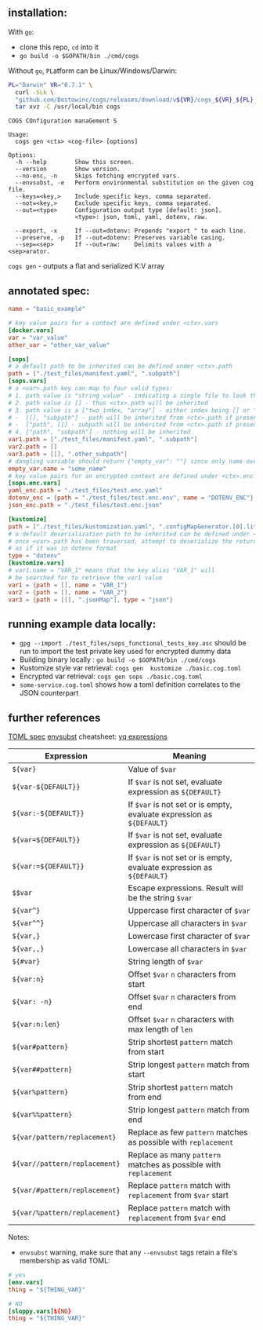 ## installation: 

With `go`:
* clone this repo, `cd` into it
* `go build -o $GOPATH/bin ./cmd/cogs`

Without `go`, `PL`atform can be Linux/Windows/Darwin:
```sh
PL="Darwin" VR="0.7.1" \
  curl -SLk \ 
  "github.com/Bestowinc/cogs/releases/download/v${VR}/cogs_${VR}_${PL}_x86_64.tar.gz" | \
  tar xvz -C /usr/local/bin cogs
```


```
COGS COnfiguration manaGement S

Usage:
  cogs gen <ctx> <cog-file> [options]

Options:
  -h --help        Show this screen.
  --version        Show version.
  --no-enc, -n     Skips fetching encrypted vars.
  --envsubst, -e   Perform environmental substitution on the given cog file.
  --keys=<key,>    Include specific keys, comma separated.
  --not=<key,>     Exclude specific keys, comma separated.
  --out=<type>     Configuration output type [default: json].
                   <type>: json, toml, yaml, dotenv, raw.
  
  --export, -x     If --out=dotenv: Prepends "export " to each line.
  --preserve, -p   If --out=dotenv: Preserves variable casing.
  --sep=<sep>      If --out=raw:    Delimits values with a <sep>arator.
```


`cogs gen` - outputs a flat and serialized K:V array

## annotated spec:

```toml
name = "basic_example"

# key value pairs for a context are defined under <ctx>.vars
[docker.vars]
var = "var_value"
other_var = "other_var_value"

[sops]
# a default path to be inherited can be defined under <ctx>.path
path = ["./test_files/manifest.yaml", ".subpath"]
[sops.vars]
# a <var>.path key can map to four valid types:
# 1. path value is "string_value" - indicating a single file to look through
# 2. path value is [] - thus <ctx>.path will be inherited
# 3. path value is a ["two_index, "array"] - either index being [] or "string_value":
# -  [[], "subpath"] - path will be inherited from <ctx>.path if present
# -  ["path", []] - subpath will be inherited from <ctx>.path if present
# 4. ["path", "subpath"] - nothing will be inherited
var1.path = ["./test_files/manifest.yaml", ".subpath"]
var2.path = []
var3.path = [[], ".other_subpath"]
# dangling variable should return {"empty_var": ""} since only name override was defined
empty_var.name = "some_name"
# key value pairs for an encrypted context are defined under <ctx>.enc.vars
[sops.enc.vars]
yaml_enc.path = "./test_files/test.enc.yaml"
dotenv_enc = {path = "./test_files/test.enc.env", name = "DOTENV_ENC"}
json_enc.path = "./test_files/test.enc.json"

[kustomize]
path = ["./test_files/kustomization.yaml", ".configMapGenerator.[0].literals"]
# a default deserialization path to be inherited can be defined under <ctx>.path
# once <var>.path has been traversed, attempt to deserialize the returned object
# as if it was in dotenv format
type = "dotenv"
[kustomize.vars]
# var1.name = "VAR_1" means that the key alias "VAR_1" will
# be searched for to retrieve the var1 value
var1 = {path = [], name = "VAR_1"}
var2 = {path = [], name = "VAR_2"}
var3 = {path = [[], ".jsonMap"], type = "json"}
```

## running example data locally:
* `gpg --import ./test_files/sops_functional_tests_key.asc` should be run to import the test private key used for encrypted dummy data
* Building binary locally : `go build -o $GOPATH/bin ./cmd/cogs`
* Kustomize style var retrieval: `cogs gen  kustomize ./basic.cog.toml`
* Encrypted var retrieval: `cogs gen sops ./basic.cog.toml`
* `some-service.cog.toml` shows how a toml definition correlates to the JSON counterpart


## further references

[TOML spec](https://toml.io/en/v1.0.0-rc.3#keyvalue-pair)
[envsubst](https://www.gnu.org/software/bash/manual/html_node/Shell-Parameter-Expansion.html) cheatsheet:
[yq expressions](https://mikefarah.gitbook.io/yq/)


| __Expression__                | __Meaning__                                                     |
| -----------------             | --------------                                                  |
| `${var}`                      | Value of `$var`
| `${var-${DEFAULT}}`           | If `$var` is not set, evaluate expression as `${DEFAULT}`
| `${var:-${DEFAULT}}`          | If `$var` is not set or is empty, evaluate expression as `${DEFAULT}`
| `${var=${DEFAULT}}`           | If `$var` is not set, evaluate expression as `${DEFAULT}`
| `${var:=${DEFAULT}}`          | If `$var` is not set or is empty, evaluate expression as `${DEFAULT}`
| `$$var`                       | Escape expressions. Result will be the string `$var`
| `${var^}`                     | Uppercase first character of `$var`
| `${var^^}`                    | Uppercase all characters in `$var`
| `${var,}`                     | Lowercase first character of `$var`
| `${var,,}`                    | Lowercase all characters in `$var`
| `${#var}`                     | String length of `$var`
| `${var:n}`                    | Offset `$var` `n` characters from start
| `${var: -n}`                  | Offset `$var` `n` characters from end
| `${var:n:len}`                | Offset `$var` `n` characters with max length of `len`
| `${var#pattern}`              | Strip shortest `pattern` match from start
| `${var##pattern}`             | Strip longest `pattern` match from start
| `${var%pattern}`              | Strip shortest `pattern` match from end
| `${var%%pattern}`             | Strip longest `pattern` match from end
| `${var/pattern/replacement}`  | Replace as few `pattern` matches as possible with `replacement`
| `${var//pattern/replacement}` | Replace as many `pattern` matches as possible with `replacement`
| `${var/#pattern/replacement}` | Replace `pattern` match with `replacement` from `$var` start
| `${var/%pattern/replacement}` | Replace `pattern` match with `replacement` from `$var` end


Notes:
* `envsubst` warning, make sure that any `--envsubst` tags retain a file's membership as valid TOML:
```toml
# yes
[env.vars]
thing = "${THING_VAR}"

# NO
[sloppy.vars]${NO}
thing = "${THING_VAR}"
```
